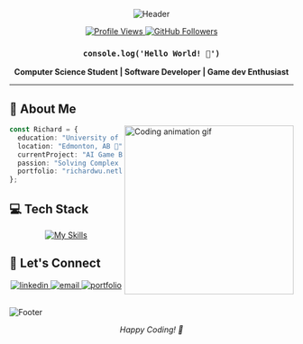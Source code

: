 <div align="center">
  
  ![Header](https://capsule-render.vercel.app/api?type=waving&color=timeGradient&height=200&section=header&text=Richard%20Wu&fontSize=80&animation=fadeIn&fontAlignY=38)

  <p align="center">
    <a href="https://github.com/imrichardwu">
      <img alt="Profile Views" src="https://komarev.com/ghpvc/?username=imrichardwu&color=blueviolet&style=for-the-badge&label=PROFILE+VIEWS" />
    </a>
    <a href="https://github.com/imrichardwu?tab=followers">
      <img alt="GitHub Followers" src="https://img.shields.io/github/followers/imrichardwu?style=for-the-badge&logo=github&label=FOLLOWERS&labelColor=2C3239&color=7F3FBF" />
    </a>
  </p>

  ### `console.log('Hello World! 👋')`

  **Computer Science Student | Software Developer | Game dev Enthusiast**

</div>

---

## 🚀 About Me

<img align="right" width="300" src="https://raw.githubusercontent.com/gist/ManulMax/2d20af60d709805c55fd784ca7cba4b9/raw/bcfeac7604f674ace63623106eb8bb8471d844a6/github.gif" alt="Coding animation gif" />

```typescript
const Richard = {
  education: "University of Alberta - Bsc Computer Science",
  location: "Edmonton, AB 📍",
  currentProject: "AI Game Bot 🤖",
  passion: "Solving Complex Problems 💡",
  portfolio: "richardwu.netlify.app"
};
```

## 💻 Tech Stack

<div align="center">

[![My Skills](https://skillicons.dev/icons?i=python,js,ts,java,c,cpp,react,tailwind,nodejs,express,django,git,aws,linux,vscode,figma,firebase,redux,postgres,mongodb)](https://skillicons.dev)

</div>

## 🤝 Let's Connect

<div align="center">
  <a href="https://www.linkedin.com/in/imrichardwu/" target="_blank">
    <img src="https://img.shields.io/badge/LinkedIn-0077B5?style=for-the-badge&logo=linkedin&logoColor=white&color=0D1117" alt="linkedin"/>
  </a>
  <a href="mailto:Richard9@ualberta.ca">
    <img src="https://img.shields.io/badge/Email-D14836?style=for-the-badge&logo=gmail&logoColor=white&color=0D1117" alt="email"/>
  </a>
  <a href="https://richardwu.netlify.app/">
    <img src="https://img.shields.io/badge/Portfolio-000000?style=for-the-badge&logo=About.me&logoColor=white&color=0D1117" alt="portfolio"/>
  </a>
</div>

<br>

![Footer](https://capsule-render.vercel.app/api?type=waving&color=timeGradient&height=100&section=footer)

<div align="center">
  <i>Happy Coding! 🚀</i>
</div>
